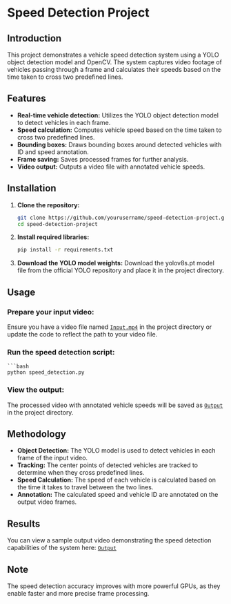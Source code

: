 # Speed Detection Project

## Introduction
This project demonstrates a vehicle speed detection system using a YOLO object detection model and OpenCV. The system captures video footage of vehicles passing through a frame and calculates their speeds based on the time taken to cross two predefined lines.

## Features
- **Real-time vehicle detection:** Utilizes the YOLO object detection model to detect vehicles in each frame.
- **Speed calculation:** Computes vehicle speed based on the time taken to cross two predefined lines.
- **Bounding boxes:** Draws bounding boxes around detected vehicles with ID and speed annotation.
- **Frame saving:** Saves processed frames for further analysis.
- **Video output:** Outputs a video file with annotated vehicle speeds.

## Installation
1. **Clone the repository:**
   ```bash
   git clone https://github.com/yourusername/speed-detection-project.git
   cd speed-detection-project
2. **Install required libraries:**
   ```bash
   pip install -r requirements.txt
3. **Download the YOLO model weights:**
   Download the yolov8s.pt model file from the official YOLO repository and place it in the project directory.

## Usage

### Prepare your input video:
Ensure you have a video file named  [`Input.mp4`](video/highway.mp4) in the project directory or update the code to reflect the path to your video file.

### Run the speed detection script:
    ```bash
    python speed_detection.py

### View the output:
The processed video with annotated vehicle speeds will be saved as  [`Output`](video/output_video.mp4) in the project directory.

## Methodology
- **Object Detection:** The YOLO model is used to detect vehicles in each frame of the input video.
- **Tracking:** The center points of detected vehicles are tracked to determine when they cross predefined lines.
- **Speed Calculation:** The speed of each vehicle is calculated based on the time it takes to travel between the two lines.
- **Annotation:** The calculated speed and vehicle ID are annotated on the output video frames.

## Results
You can view a sample output video demonstrating the speed detection capabilities of the system here: [`Output`](video/output_video.mp4)

## Note
The speed detection accuracy improves with more powerful GPUs, as they enable faster and more precise frame processing.
